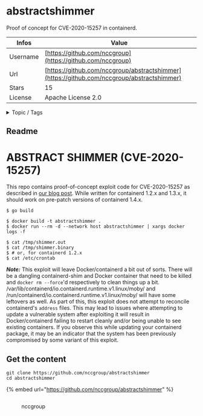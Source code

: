 # abstractshimmer

Proof of concept for CVE-2020-15257 in containerd.

| Infos    | Value                                                              |
| -------- | -------------------------------------------------------------------|
| Username | [https://github.com/nccgroup](https://github.com/nccgroup) |
| Url      | [https://github.com/nccgroup/abstractshimmer](https://github.com/nccgroup/abstractshimmer)                                               |
| Stars    | 15                                                          |
| License  | Apache License 2.0                                                        |

<details>

<summary>Topic / Tags</summary>



</details>

## Readme

# ABSTRACT SHIMMER (CVE-2020-15257)

This repo contains proof-of-concept exploit code for CVE-2020-15257 as
described in [our blog post](https://research.nccgroup.com/2020/12/10/abstract-shimmer-cve-2020-15257-host-networking-is-root-equivalent-again/).
While written for containerd 1.2.x and 1.3.x, it should work on pre-patch
versions of containerd 1.4.x.

```
$ go build
```

```
$ docker build -t abstractshimmer .
$ docker run --rm -d --network host abstractshimmer | xargs docker logs -f
```

```
$ cat /tmp/shimmer.out
$ cat /tmp/shimmer.binary
$ # or, for containerd 1.2.x
$ cat /etc/crontab
```

***Note:*** This exploit will leave Docker/containerd a bit out of sorts. There
will be a dangling containerd-shim and Docker container that need to be killed
and `docker rm --force`'d respectively to clean things up a bit.
/var/lib/containerd/io.containerd.runtime.v1.linux/moby/ and
/run/containerd/io.containerd.runtime.v1.linux/moby/ will have some leftovers
as well. As part of this, this exploit does not attempt to reconcile
containerd's `address` files. This may lead to issues where attempting to
update a vulnerable system after exploiting it will result in Docker/containerd
failing to restart cleanly and/or being unable to see existing containers. If
you observe this while updating your containerd package, it may be an indicator
that the system has been previously compromised by some variant of this
exploit.



## Get the content

```
git clone https://github.com/nccgroup/abstractshimmer
cd abstractshimmer
```

{% embed url="https://github.com/nccgroup/abstractshimmer" %}

<figure><img src="https://avatars.githubusercontent.com/u/4067082?v=4" alt=""><figcaption><p>nccgroup</p></figcaption></figure>

